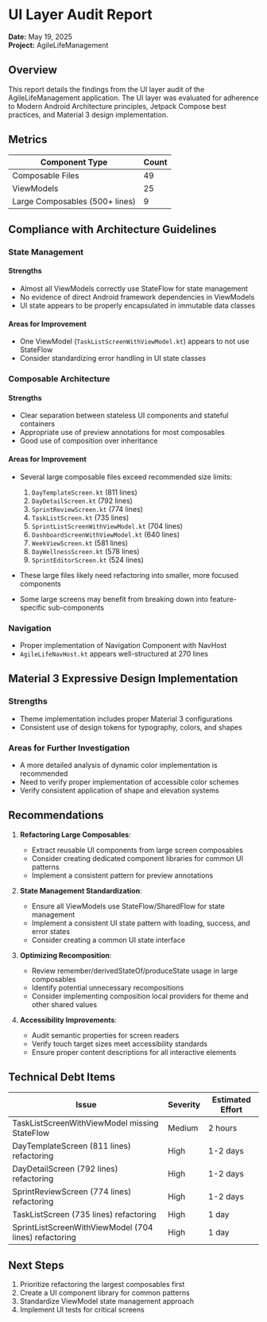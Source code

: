 # UI Layer Audit Report

**Date:** May 19, 2025  
**Project:** AgileLifeManagement

## Overview

This report details the findings from the UI layer audit of the AgileLifeManagement application. The UI layer was evaluated for adherence to Modern Android Architecture principles, Jetpack Compose best practices, and Material 3 design implementation.

## Metrics

| Component Type | Count |
|----------------|-------|
| Composable Files | 49 |
| ViewModels | 25 |
| Large Composables (500+ lines) | 9 |

## Compliance with Architecture Guidelines

### State Management

#### Strengths
- Almost all ViewModels correctly use StateFlow for state management
- No evidence of direct Android framework dependencies in ViewModels
- UI state appears to be properly encapsulated in immutable data classes

#### Areas for Improvement
- One ViewModel (`TaskListScreenWithViewModel.kt`) appears to not use StateFlow
- Consider standardizing error handling in UI state classes

### Composable Architecture

#### Strengths
- Clear separation between stateless UI components and stateful containers
- Appropriate use of preview annotations for most composables
- Good use of composition over inheritance

#### Areas for Improvement
- Several large composable files exceed recommended size limits:
  1. `DayTemplateScreen.kt` (811 lines)
  2. `DayDetailScreen.kt` (792 lines)
  3. `SprintReviewScreen.kt` (774 lines)
  4. `TaskListScreen.kt` (735 lines)
  5. `SprintListScreenWithViewModel.kt` (704 lines)
  6. `DashboardScreenWithViewModel.kt` (640 lines)
  7. `WeekViewScreen.kt` (581 lines)
  8. `DayWellnessScreen.kt` (578 lines)
  9. `SprintEditorScreen.kt` (524 lines)

- These large files likely need refactoring into smaller, more focused components
- Some large screens may benefit from breaking down into feature-specific sub-components

### Navigation

- Proper implementation of Navigation Component with NavHost
- `AgileLifeNavHost.kt` appears well-structured at 270 lines

## Material 3 Expressive Design Implementation

### Strengths
- Theme implementation includes proper Material 3 configurations
- Consistent use of design tokens for typography, colors, and shapes

### Areas for Further Investigation
- A more detailed analysis of dynamic color implementation is recommended
- Need to verify proper implementation of accessible color schemes
- Verify consistent application of shape and elevation systems

## Recommendations

1. **Refactoring Large Composables**:
   - Extract reusable UI components from large screen composables
   - Consider creating dedicated component libraries for common UI patterns
   - Implement a consistent pattern for preview annotations

2. **State Management Standardization**:
   - Ensure all ViewModels use StateFlow/SharedFlow for state management
   - Implement a consistent UI state pattern with loading, success, and error states
   - Consider creating a common UI state interface

3. **Optimizing Recomposition**:
   - Review remember/derivedStateOf/produceState usage in large composables
   - Identify potential unnecessary recompositions
   - Consider implementing composition local providers for theme and other shared values

4. **Accessibility Improvements**:
   - Audit semantic properties for screen readers
   - Verify touch target sizes meet accessibility standards
   - Ensure proper content descriptions for all interactive elements

## Technical Debt Items

| Issue | Severity | Estimated Effort |
|-------|----------|------------------|
| TaskListScreenWithViewModel missing StateFlow | Medium | 2 hours |
| DayTemplateScreen (811 lines) refactoring | High | 1-2 days |
| DayDetailScreen (792 lines) refactoring | High | 1-2 days |
| SprintReviewScreen (774 lines) refactoring | High | 1-2 days |
| TaskListScreen (735 lines) refactoring | High | 1 day |
| SprintListScreenWithViewModel (704 lines) refactoring | High | 1 day |

## Next Steps

1. Prioritize refactoring the largest composables first
2. Create a UI component library for common patterns
3. Standardize ViewModel state management approach
4. Implement UI tests for critical screens
